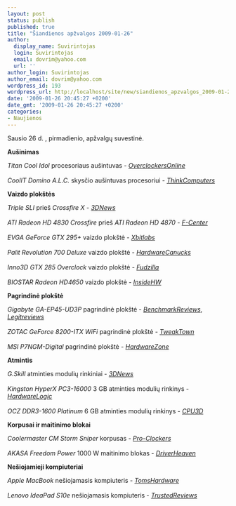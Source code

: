 ```yaml
---
layout: post
status: publish
published: true
title: "Šiandienos apžvalgos 2009-01-26"
author:
  display_name: Suvirintojas
  login: Suvirintojas
  email: dovrim@yahoo.com
  url: ''
author_login: Suvirintojas
author_email: dovrim@yahoo.com
wordpress_id: 193
wordpress_url: http://localhost/site/new/siandienos_apzvalgos_2009-01-26/
date: '2009-01-26 20:45:27 +0200'
date_gmt: '2009-01-26 20:45:27 +0200'
categories:
- Naujienos
---
```

<p>Sausio 26 d. , pirmadienio, apžvalgų suvestinė.</p>
<p><b>Aušinimas</b></p>
<p><i>Titan Cool Idol</i> procesoriaus aušintuvas - <i><a class="ns" href="http://www.overclockersonline.net/?page=articles&num=2441">OverclockersOnline</a></i><br />
<br /><i>CoolIT Domino A.L.C.</i> skysčio aušintuvas procesoriui - <i><a class="ns" href="http://www.thinkcomputers.org/index.php?x=reviews&id=916">ThinkComputers</a></i></p>
<p><b>Vaizdo plokštės</b></p>
<p><i>Triple SLI</i> prieš <i>Crossfire X</i> - <i><a class="ns" href="http://www.3dnews.ru/video/3-way-sli-vs-crossfire-x/">3DNews</a></i><br />
<br /><i>ATI Radeon HD 4830 Crossfire</i> prieš <i>ATI Radeon HD 4870</i> - <i><a class="ns" href="http://www.fcenter.ru/online.shtml?articles/hardware/videos/25936">F-Center</a></i><br />
<br /><i>EVGA GeForce GTX 295+</i> vaizdo plokštė - <i><a class="ns" href="http://www.xbitlabs.com/articles/video/display/evga-geforce-gtx295.html">Xbitlabs</a></i><br />
<br /><i>Palit Revolution 700 Deluxe</i> vaizdo plokštė - <i><a class="ns" href="http://www.hardwarecanucks.com/forum/hardware-canucks-reviews/14201-palit-revolution-700-deluxe-2gb-gddr5-video-card-review.html">HardwareCanucks</a></i><br />
<br /><i>Inno3D GTX 285 Overclock</i> vaizdo plokštė - <i><a class="ns" href="http://www.fudzilla.com/index.php?option=com_content&task=view&id=11683&Itemid=1">Fudzilla</a></i><br />
<br /><i>BIOSTAR Radeon HD4650</i> vaizdo plokštė - <i><a class="ns" href="http://www.insidehw.com/Reviews/Graphics-cards/BIOSTAR-Radeon-HD4650-256MB-GDDR3.html">InsideHW</a></i></p>
<p><b>Pagrindinė plokštė</b></p>
<p><i>Gigabyte GA-EP45-UD3P</i> pagrindinė plokštė - <i><a class="ns" href="http://benchmarkreviews.com/index.php?option=com_content&task=view&id=279&Itemid=69">BenchmarkReviews</a></i>, <i><a class="ns" href="http://www.legitreviews.com/article/883/1/">Legitreviews</a></i><br />
<br /><i>ZOTAC GeForce 8200-ITX WiFi</i> pagrindinė plokštė - <i><a class="ns" href="http://www.tweaktown.com/reviews/1726/zotac_geforce_8200_itx_wifi_am2_motherboard/index.html">TweakTown</a></i><br />
<br /><i>MSI P7NGM-Digital</i> pagrindinė plokštė - <i><a class="ns" href="http://www.hardwarezone.com/articles/view.php?cid=6&id=2792">HardwareZone</a></i></p>
<p><b>Atmintis</b></p>
<p><i>G.Skill</i> atminties modulių rinkiniai - <i><a class="ns" href="http://www.3dnews.ru/cpu/gskill_big_memory/">3DNews</a></i><br />
<br /><i>Kingston HyperX PC3-16000</i> 3 GB atminties modulių rinkinys - <i><a class="ns" href="http://hardwarelogic.com/news/134/ARTICLE/5507/2009-01-24.html">HardwareLogic</a></i><br />
<br /><i>OCZ DDR3-1600 Platinum</i> 6 GB atminties modulių rinkinys - <i><a class="ns" href="http://www.cpu3d.com/review/7105-1/ocz-ddr3-1600-platinum-triple-channel-6gb-kit/introduction.html">CPU3D</a></i></p>
<p><b>Korpusai ir maitinimo blokai</b></p>
<p><i>Coolermaster CM Storm Sniper</i> korpusas - <i><a class="ns" href="http://www.pro-clockers.com/reviews/?id=138">Pro-Clockers</a></i><br />
<br /><i>AKASA Freedom Power</i> 1000 W maitinimo blokas - <i><a class="ns" href="http://www.driverheaven.net/reviews.php?reviewid=709">DriverHeaven</a></i></p>
<p><b>Nešiojamieji kompiuteriai</b></p>
<p><i>Apple MacBook</i> nešiojamasis kompiuteris - <i><a class="ns" href="http://www.tomshardware.com/reviews/apple-macbook-laptop,2130.html">TomsHardware</a></i><br />
<br /><i>Lenovo IdeaPad S10e</i> nešiojamasis kompiuteris - <i><a class="ns" href="http://www.trustedreviews.com/notebooks/review/2009/01/26/Lenovo-IdeaPad-S10e/p1">TrustedReviews</a></i><br /></p>

